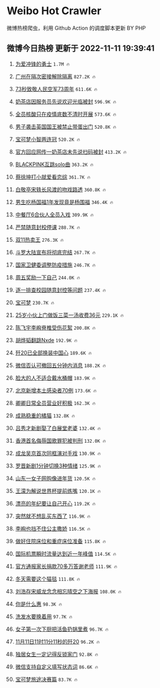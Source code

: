 # Weibo Hot Crawler 



微博热榜爬虫，利用 Github Action 的调度脚本更新 BY PHP 


## 微博今日热榜 更新于 2022-11-11 19:39:41 
1. [为爱冲锋的勇士](https://s.weibo.com/weibo?q=%23%E4%B8%BA%E7%88%B1%E5%86%B2%E9%94%8B%E7%9A%84%E5%8B%87%E5%A3%AB%23&t=31&band_rank=1&Refer=top) `1.7M 🔥` 

1. [广州在隔次密接解除隔离](https://s.weibo.com/weibo?q=%23%E5%B9%BF%E5%B7%9E%E5%9C%A8%E9%9A%94%E6%AC%A1%E5%AF%86%E6%8E%A5%E8%A7%A3%E9%99%A4%E9%9A%94%E7%A6%BB%23&t=31&band_rank=2&Refer=top) `827.2K 🔥` 

1. [73秒致敬人民空军73周年](https://s.weibo.com/weibo?q=%2373%E7%A7%92%E8%87%B4%E6%95%AC%E4%BA%BA%E6%B0%91%E7%A9%BA%E5%86%9B73%E5%91%A8%E5%B9%B4%23&t=31&band_rank=3&Refer=top) `611.6K 🔥` 

1. [奶茶店因服务员先说欢迎光临被封](https://s.weibo.com/weibo?q=%23%E5%A5%B6%E8%8C%B6%E5%BA%97%E5%9B%A0%E6%9C%8D%E5%8A%A1%E5%91%98%E5%85%88%E8%AF%B4%E6%AC%A2%E8%BF%8E%E5%85%89%E4%B8%B4%E8%A2%AB%E5%B0%81%23&t=31&band_rank=4&Refer=top) `596.9K 🔥` 

1. [全员核酸只在疫情底数不清时开展](https://s.weibo.com/weibo?q=%23%E5%85%A8%E5%91%98%E6%A0%B8%E9%85%B8%E5%8F%AA%E5%9C%A8%E7%96%AB%E6%83%85%E5%BA%95%E6%95%B0%E4%B8%8D%E6%B8%85%E6%97%B6%E5%BC%80%E5%B1%95%23&t=31&band_rank=5&Refer=top) `573.6K 🔥` 

1. [男子袭击英国国王被禁止带蛋出门](https://s.weibo.com/weibo?q=%23%E7%94%B7%E5%AD%90%E8%A2%AD%E5%87%BB%E8%8B%B1%E5%9B%BD%E5%9B%BD%E7%8E%8B%E8%A2%AB%E7%A6%81%E6%AD%A2%E5%B8%A6%E8%9B%8B%E5%87%BA%E9%97%A8%23&t=31&band_rank=6&Refer=top) `520.8K 🔥` 

1. [宝可梦小智两连冠](https://s.weibo.com/weibo?q=%23%E5%AE%9D%E5%8F%AF%E6%A2%A6%E5%B0%8F%E6%99%BA%E4%B8%A4%E8%BF%9E%E5%86%A0%23&t=31&band_rank=7&Refer=top) `520.2K 🔥` 

1. [官方回应网传一奶茶店未先说扫码被封](https://s.weibo.com/weibo?q=%23%E5%AE%98%E6%96%B9%E5%9B%9E%E5%BA%94%E7%BD%91%E4%BC%A0%E4%B8%80%E5%A5%B6%E8%8C%B6%E5%BA%97%E6%9C%AA%E5%85%88%E8%AF%B4%E6%89%AB%E7%A0%81%E8%A2%AB%E5%B0%81%23&t=31&band_rank=8&Refer=top) `413.2K 🔥` 

1. [BLACKPINK互跳solo曲](https://s.weibo.com/weibo?q=%23BLACKPINK%E4%BA%92%E8%B7%B3solo%E6%9B%B2%23&t=31&band_rank=9&Refer=top) `363.2K 🔥` 

1. [蔡徐坤打小就爱看恋综](https://s.weibo.com/weibo?q=%23%E8%94%A1%E5%BE%90%E5%9D%A4%E6%89%93%E5%B0%8F%E5%B0%B1%E7%88%B1%E7%9C%8B%E6%81%8B%E7%BB%BC%23&t=31&band_rank=10&Refer=top) `361.7K 🔥` 

1. [白敬亭宋轶长风渡的吻戏路透](https://s.weibo.com/weibo?q=%23%E7%99%BD%E6%95%AC%E4%BA%AD%E5%AE%8B%E8%BD%B6%E9%95%BF%E9%A3%8E%E6%B8%A1%E7%9A%84%E5%90%BB%E6%88%8F%E8%B7%AF%E9%80%8F%23&t=31&band_rank=11&Refer=top) `360.8K 🔥` 

1. [男生吃杨国福1年发现竟是杨围福](https://s.weibo.com/weibo?q=%23%E7%94%B7%E7%94%9F%E5%90%83%E6%9D%A8%E5%9B%BD%E7%A6%8F1%E5%B9%B4%E5%8F%91%E7%8E%B0%E7%AB%9F%E6%98%AF%E6%9D%A8%E5%9B%B4%E7%A6%8F%23&t=31&band_rank=12&Refer=top) `346.4K 🔥` 

1. [中餐厅6合伙人全员入戏](https://s.weibo.com/weibo?q=%23%E4%B8%AD%E9%A4%90%E5%8E%856%E5%90%88%E4%BC%99%E4%BA%BA%E5%85%A8%E5%91%98%E5%85%A5%E6%88%8F%23&t=31&band_rank=13&Refer=top) `309.9K 🔥` 

1. [严禁随意封校停课](https://s.weibo.com/weibo?q=%23%E4%B8%A5%E7%A6%81%E9%9A%8F%E6%84%8F%E5%B0%81%E6%A0%A1%E5%81%9C%E8%AF%BE%23&t=31&band_rank=14&Refer=top) `288.7K 🔥` 

1. [双11热卖王](https://s.weibo.com/weibo?q=%23%E5%8F%8C11%E7%83%AD%E5%8D%96%E7%8E%8B%23&t=31&band_rank=15&Refer=top) `276.3K 🔥` 

1. [斗罗大陆宣布将彻底完结](https://s.weibo.com/weibo?q=%23%E6%96%97%E7%BD%97%E5%A4%A7%E9%99%86%E5%AE%A3%E5%B8%83%E5%B0%86%E5%BD%BB%E5%BA%95%E5%AE%8C%E7%BB%93%23&t=31&band_rank=16&Refer=top) `267.7K 🔥` 

1. [国家卫健委调整防疫措施](https://s.weibo.com/weibo?q=%23%E5%9B%BD%E5%AE%B6%E5%8D%AB%E5%81%A5%E5%A7%94%E8%B0%83%E6%95%B4%E9%98%B2%E7%96%AB%E6%8E%AA%E6%96%BD%23&t=31&band_rank=17&Refer=top) `246.7K 🔥` 

1. [周五奖励一下自己](https://s.weibo.com/weibo?q=%23%E5%91%A8%E4%BA%94%E5%A5%96%E5%8A%B1%E4%B8%80%E4%B8%8B%E8%87%AA%E5%B7%B1%23&t=31&band_rank=18&Refer=top) `244.0K 🔥` 

1. [逐一排查校园随意封控等问题](https://s.weibo.com/weibo?q=%23%E9%80%90%E4%B8%80%E6%8E%92%E6%9F%A5%E6%A0%A1%E5%9B%AD%E9%9A%8F%E6%84%8F%E5%B0%81%E6%8E%A7%E7%AD%89%E9%97%AE%E9%A2%98%23&t=31&band_rank=19&Refer=top) `237.4K 🔥` 

1. [宝可梦](https://s.weibo.com/weibo?q=%E5%AE%9D%E5%8F%AF%E6%A2%A6&t=31&band_rank=20&Refer=top) `230.7K 🔥` 

1. [25岁小伙上门做饭三菜一汤收费36元](https://s.weibo.com/weibo?q=%2325%E5%B2%81%E5%B0%8F%E4%BC%99%E4%B8%8A%E9%97%A8%E5%81%9A%E9%A5%AD%E4%B8%89%E8%8F%9C%E4%B8%80%E6%B1%A4%E6%94%B6%E8%B4%B936%E5%85%83%23&t=31&band_rank=21&Refer=top) `229.1K 🔥` 

1. [陈飞宇李峋脊椎受伤花絮](https://s.weibo.com/weibo?q=%23%E9%99%88%E9%A3%9E%E5%AE%87%E6%9D%8E%E5%B3%8B%E8%84%8A%E6%A4%8E%E5%8F%97%E4%BC%A4%E8%8A%B1%E7%B5%AE%23&t=31&band_rank=22&Refer=top) `200.8K 🔥` 

1. [胡烨韬翻跳Nxde](https://s.weibo.com/weibo?q=%23%E8%83%A1%E7%83%A8%E9%9F%AC%E7%BF%BB%E8%B7%B3Nxde%23&t=31&band_rank=23&Refer=top) `192.9K 🔥` 

1. [歼20已全部换装中国心](https://s.weibo.com/weibo?q=%23%E6%AD%BC20%E5%B7%B2%E5%85%A8%E9%83%A8%E6%8D%A2%E8%A3%85%E4%B8%AD%E5%9B%BD%E5%BF%83%23&t=31&band_rank=24&Refer=top) `189.6K 🔥` 

1. [微信否认可撤回五分钟内消息](https://s.weibo.com/weibo?q=%23%E5%BE%AE%E4%BF%A1%E5%90%A6%E8%AE%A4%E5%8F%AF%E6%92%A4%E5%9B%9E%E4%BA%94%E5%88%86%E9%92%9F%E5%86%85%E6%B6%88%E6%81%AF%23&t=31&band_rank=25&Refer=top) `188.2K 🔥` 

1. [脸大的人不适合戴水桶帽](https://s.weibo.com/weibo?q=%23%E8%84%B8%E5%A4%A7%E7%9A%84%E4%BA%BA%E4%B8%8D%E9%80%82%E5%90%88%E6%88%B4%E6%B0%B4%E6%A1%B6%E5%B8%BD%23&t=31&band_rank=26&Refer=top) `183.9K 🔥` 

1. [北京新增本土感染者70例](https://s.weibo.com/weibo?q=%23%E5%8C%97%E4%BA%AC%E6%96%B0%E5%A2%9E%E6%9C%AC%E5%9C%9F%E6%84%9F%E6%9F%93%E8%80%8570%E4%BE%8B%23&t=31&band_rank=27&Refer=top) `173.6K 🔥` 

1. [卿卿日常全员营业好积极](https://s.weibo.com/weibo?q=%23%E5%8D%BF%E5%8D%BF%E6%97%A5%E5%B8%B8%E5%85%A8%E5%91%98%E8%90%A5%E4%B8%9A%E5%A5%BD%E7%A7%AF%E6%9E%81%23&t=31&band_rank=28&Refer=top) `162.3K 🔥` 

1. [成熟稳重的橘猫](https://s.weibo.com/weibo?q=%23%E6%88%90%E7%86%9F%E7%A8%B3%E9%87%8D%E7%9A%84%E6%A9%98%E7%8C%AB%23&t=31&band_rank=29&Refer=top) `132.8K 🔥` 

1. [吕秀才新剧娶了白展堂老婆](https://s.weibo.com/weibo?q=%23%E5%90%95%E7%A7%80%E6%89%8D%E6%96%B0%E5%89%A7%E5%A8%B6%E4%BA%86%E7%99%BD%E5%B1%95%E5%A0%82%E8%80%81%E5%A9%86%23&t=31&band_rank=30&Refer=top) `132.4K 🔥` 

1. [香港首名侮辱国歌罪犯被判刑](https://s.weibo.com/weibo?q=%23%E9%A6%99%E6%B8%AF%E9%A6%96%E5%90%8D%E4%BE%AE%E8%BE%B1%E5%9B%BD%E6%AD%8C%E7%BD%AA%E7%8A%AF%E8%A2%AB%E5%88%A4%E5%88%91%23&t=31&band_rank=31&Refer=top) `132.0K 🔥` 

1. [成龙吴京首次同框演对手戏](https://s.weibo.com/weibo?q=%23%E6%88%90%E9%BE%99%E5%90%B4%E4%BA%AC%E9%A6%96%E6%AC%A1%E5%90%8C%E6%A1%86%E6%BC%94%E5%AF%B9%E6%89%8B%E6%88%8F%23&t=31&band_rank=32&Refer=top) `130.9K 🔥` 

1. [罗晋新剧1分钟切换3种情绪](https://s.weibo.com/weibo?q=%23%E7%BD%97%E6%99%8B%E6%96%B0%E5%89%A71%E5%88%86%E9%92%9F%E5%88%87%E6%8D%A23%E7%A7%8D%E6%83%85%E7%BB%AA%23&t=31&band_rank=33&Refer=top) `125.9K 🔥` 

1. [山东一女子网购像进年货](https://s.weibo.com/weibo?q=%23%E5%B1%B1%E4%B8%9C%E4%B8%80%E5%A5%B3%E5%AD%90%E7%BD%91%E8%B4%AD%E5%83%8F%E8%BF%9B%E5%B9%B4%E8%B4%A7%23&t=31&band_rank=34&Refer=top) `120.5K 🔥` 

1. [王濛为解说世界杯提前练嘴](https://s.weibo.com/weibo?q=%23%E7%8E%8B%E6%BF%9B%E4%B8%BA%E8%A7%A3%E8%AF%B4%E4%B8%96%E7%95%8C%E6%9D%AF%E6%8F%90%E5%89%8D%E7%BB%83%E5%98%B4%23&t=31&band_rank=35&Refer=top) `120.1K 🔥` 

1. [漂亮的年纪要让自己开心](https://s.weibo.com/weibo?q=%23%E6%BC%82%E4%BA%AE%E7%9A%84%E5%B9%B4%E7%BA%AA%E8%A6%81%E8%AE%A9%E8%87%AA%E5%B7%B1%E5%BC%80%E5%BF%83%23&t=31&band_rank=36&Refer=top) `119.2K 🔥` 

1. [突然就不想乱买东西了](https://s.weibo.com/weibo?q=%23%E7%AA%81%E7%84%B6%E5%B0%B1%E4%B8%8D%E6%83%B3%E4%B9%B1%E4%B9%B0%E4%B8%9C%E8%A5%BF%E4%BA%86%23&t=31&band_rank=37&Refer=top) `116.9K 🔥` 

1. [李峋也挡不住公主撒娇](https://s.weibo.com/weibo?q=%23%E6%9D%8E%E5%B3%8B%E4%B9%9F%E6%8C%A1%E4%B8%8D%E4%BD%8F%E5%85%AC%E4%B8%BB%E6%92%92%E5%A8%87%23&t=31&band_rank=38&Refer=top) `116.5K 🔥` 

1. [做好住院床位和重症床位准备](https://s.weibo.com/weibo?q=%23%E5%81%9A%E5%A5%BD%E4%BD%8F%E9%99%A2%E5%BA%8A%E4%BD%8D%E5%92%8C%E9%87%8D%E7%97%87%E5%BA%8A%E4%BD%8D%E5%87%86%E5%A4%87%23&t=31&band_rank=39&Refer=top) `115.8K 🔥` 

1. [国际机票瞬时流量达到近一年峰值](https://s.weibo.com/weibo?q=%23%E5%9B%BD%E9%99%85%E6%9C%BA%E7%A5%A8%E7%9E%AC%E6%97%B6%E6%B5%81%E9%87%8F%E8%BE%BE%E5%88%B0%E8%BF%91%E4%B8%80%E5%B9%B4%E5%B3%B0%E5%80%BC%23&t=31&band_rank=40&Refer=top) `114.5K 🔥` 

1. [官方通报家长捐款70多万答谢老师](https://s.weibo.com/weibo?q=%23%E5%AE%98%E6%96%B9%E9%80%9A%E6%8A%A5%E5%AE%B6%E9%95%BF%E6%8D%90%E6%AC%BE70%E5%A4%9A%E4%B8%87%E7%AD%94%E8%B0%A2%E8%80%81%E5%B8%88%23&t=31&band_rank=41&Refer=top) `111.9K 🔥` 

1. [冬天需要这个猫毯](https://s.weibo.com/weibo?q=%23%E5%86%AC%E5%A4%A9%E9%9C%80%E8%A6%81%E8%BF%99%E4%B8%AA%E7%8C%AB%E6%AF%AF%23&t=31&band_rank=42&Refer=top) `111.8K 🔥` 

1. [刘浩存宋威龙念念相忘晴空之下海报](https://s.weibo.com/weibo?q=%23%E5%88%98%E6%B5%A9%E5%AD%98%E5%AE%8B%E5%A8%81%E9%BE%99%E5%BF%B5%E5%BF%B5%E7%9B%B8%E5%BF%98%E6%99%B4%E7%A9%BA%E4%B9%8B%E4%B8%8B%E6%B5%B7%E6%8A%A5%23&t=31&band_rank=43&Refer=top) `108.0K 🔥` 

1. [你是什么惠](https://s.weibo.com/weibo?q=%23%E4%BD%A0%E6%98%AF%E4%BB%80%E4%B9%88%E6%83%A0%23&t=31&band_rank=44&Refer=top) `98.3K 🔥` 

1. [洗发水要换着用](https://s.weibo.com/weibo?q=%23%E6%B4%97%E5%8F%91%E6%B0%B4%E8%A6%81%E6%8D%A2%E7%9D%80%E7%94%A8%23&t=31&band_rank=45&Refer=top) `97.7K 🔥` 

1. [女子第一次下厨把活鱼扔锅里煮](https://s.weibo.com/weibo?q=%23%E5%A5%B3%E5%AD%90%E7%AC%AC%E4%B8%80%E6%AC%A1%E4%B8%8B%E5%8E%A8%E6%8A%8A%E6%B4%BB%E9%B1%BC%E6%89%94%E9%94%85%E9%87%8C%E7%85%AE%23&t=31&band_rank=46&Refer=top) `96.7K 🔥` 

1. [11月11日11时11分11秒的歼20](https://s.weibo.com/weibo?q=%2311%E6%9C%8811%E6%97%A511%E6%97%B611%E5%88%8611%E7%A7%92%E7%9A%84%E6%AD%BC20%23&t=31&band_rank=47&Refer=top) `96.2K 🔥` 

1. [独居女生一定记得反锁家门](https://s.weibo.com/weibo?q=%23%E7%8B%AC%E5%B1%85%E5%A5%B3%E7%94%9F%E4%B8%80%E5%AE%9A%E8%AE%B0%E5%BE%97%E5%8F%8D%E9%94%81%E5%AE%B6%E9%97%A8%23&t=31&band_rank=48&Refer=top) `92.8K 🔥` 

1. [微信支持自定义填写状态词](https://s.weibo.com/weibo?q=%23%E5%BE%AE%E4%BF%A1%E6%94%AF%E6%8C%81%E8%87%AA%E5%AE%9A%E4%B9%89%E5%A1%AB%E5%86%99%E7%8A%B6%E6%80%81%E8%AF%8D%23&t=31&band_rank=49&Refer=top) `86.6K 🔥` 

1. [宝可梦旅途决赛篇](https://s.weibo.com/weibo?q=%23%E5%AE%9D%E5%8F%AF%E6%A2%A6%E6%97%85%E9%80%94%E5%86%B3%E8%B5%9B%E7%AF%87%23&t=31&band_rank=50&Refer=top) `83.7K 🔥` 

